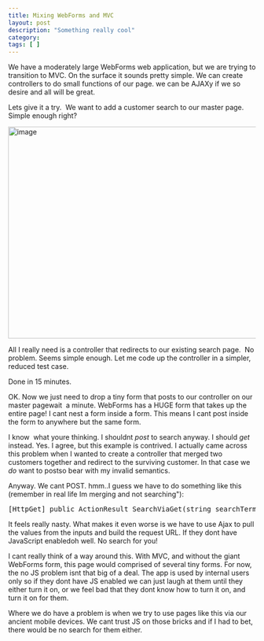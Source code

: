 ```yaml
---
title: Mixing WebForms and MVC
layout: post
description: "Something really cool"
category:
tags: [ ]
---
```



<p>We have a moderately large WebForms web application, but we are trying to transition to MVC. On the surface it sounds pretty simple. We can create controllers to do small functions of our page. we can be AJAXy if we so desire and all will be great. </p>  <p>Lets give it a try.&#160; We want to add a customer search to our master page.&#160; Simple enough right?</p>  <p><a href="/wp-content/uploads/2010/07/image.png"><img style="border-right-width: 0px; display: inline; border-top-width: 0px; border-bottom-width: 0px; border-left-width: 0px" title="image" border="0" alt="image" src="/wp-content/uploads/2010/07/image_thumb.png" width="643" height="431" /></a></p>  <p>All I really need is a controller that redirects to our existing search page.&#160; No problem. Seems simple enough. Let me code up the controller in a simpler, reduced test case.</p>  <p>Done in 15 minutes.</p>  <p>OK. Now we just need to drop a tiny form that posts to our controller on our master pagewait&#160; a minute. WebForms has a HUGE form that takes up the entire page! I cant nest a form inside a form. This means I cant post inside the form to anywhere but the same form.</p>  <p>I know&#160; what youre thinking. I shouldnt <em>post </em>to search anyway. I should <em>get</em> instead. Yes. I agree, but this example is contrived. I actually came across this problem when I wanted to create a controller that merged two customers together and redirect to the surviving customer. In that case we <em>do</em> want to postso bear with my invalid semantics. </p>  <p>Anyway. We cant POST. hmm..I guess we have to do something like this (remember in real life Im merging and not searching&quot;):</p>  <pre name="code" css="c#">[HttpGet] public ActionResult SearchViaGet(string searchTerm, bool isQuickSearch){}</pre>

<p>It feels really nasty. What makes it even worse is we have to use Ajax to pull the values from the inputs and build the request URL. If they dont have JavaScript enabledoh well. No search for you!</p>

<p>I cant really think of a way around this. With MVC, and without the giant WebForms form, this page would comprised of several tiny forms. For now, the no JS problem isnt that big of a deal. The app is used by internal users only so if they dont have JS enabled we can just laugh at them until they either turn it on, or we feel bad that they dont know how to turn it on, and turn it on for them.</p>

<p>Where we do have a problem is when we try to use pages like this via our ancient mobile devices. We cant trust JS on those bricks and if I had to bet, there would be no search for them either.</p>
